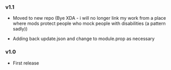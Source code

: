 ### v1.1

- Moved to new repo (Bye XDA - i will no longer link my work from a place where mods protect people who mock people with disabilities (a pattern sadly))

- Adding back update.json and change to module.prop as necessary

### v1.0 

- First release


